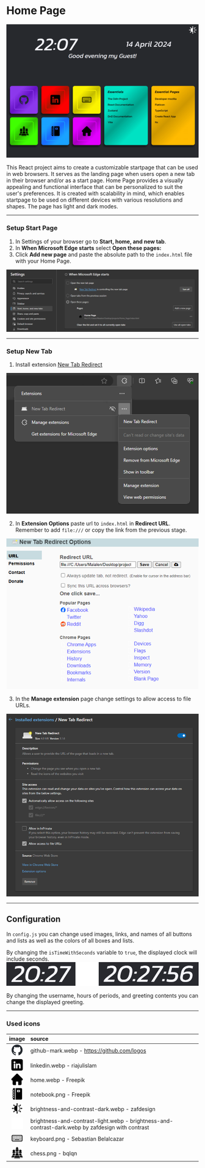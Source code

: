 # Home Page

<img src="readme_files/mode_animation.gif" />

This React project aims to create a customizable startpage that can be used in web browsers. It serves as the landing page when users open a new tab in their browser and/or as a start page. Home Page provides a visually appealing and functional interface that can be personalized to suit the user's preferences. It is created with scalability in mind, which enables startpage to be used on different devices with various resolutions and shapes. The page has light and dark modes.

---

### Setup Start Page

1. In Settings of your browser go to **Start, home, and new tab**.
2. In **When Microsoft Edge starts** select **Open these pages:**
3. Click **Add new page** and paste the absolute path to the `index.html` file with your Home Page.

<img src="readme_files/start_page_settings.png">

---

### Setup New Tab
1. Install extension [New Tab Redirect](https://chromewebstore.google.com/detail/icpgjfneehieebagbmdbhnlpiopdcmna)
<img src="readme_files/extensions.png">

2. In **Extension Options** paste url to `index.html` in **Redirect URL**. Remember to add `file:///` or copy the link from the previous stage.
<img src="readme_files/extension_options.png">

3. In the **Manage extension** page change settings to allow access to file URLs.
<img src="readme_files/manage_extension.png">

---

## Configuration
In `config.js` you can change used images, links, and names of all buttons and lists as well as the colors of all boxes and lists.

By changing the `isTimeWithSeconds` variable to `true`, the displayed clock will include seconds.
<img src="readme_files/clock.png" width="600">

By changing the username, hours of periods, and greeting contents you can change the displayed greeting.

---

### Used icons
| image | source |
| :-: | :- |
| <img src="imgs/github-mark.webp" width="30"> | github-mark.webp - https://github.com/logos |
| <img src="imgs/linkedin.webp" width="30"> | linkedin.webp - riajulislam |
| <img src="imgs/home.webp" width="30"> | home.webp - Freepik |
| <img src="imgs/notebook.png" width="30"> | notebook.png - Freepik | 
| <img src="imgs/brightness-and-contrast-dark.webp" width="30"> | brightness-and-contrast-dark.webp - zafdesign | 
| <img src="imgs/brightness-and-contrast-light.webp" width="30"> | brightness-and-contrast-light.webp - brightness-and-contrast-dark.webp by zafdesign with contrast | 
| <img src="imgs/keyboard.png" width="30"> | keyboard.png - Sebastian Belalcazar | 
| <img src="imgs/chess.png" width="30"> | chess.png - bqlqn | 
